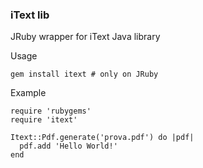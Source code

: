 ### iText lib

JRuby wrapper for iText Java library

Usage

`gem install itext # only on JRuby`

Example

    require 'rubygems'
    require 'itext'

    Itext::Pdf.generate('prova.pdf') do |pdf|
      pdf.add 'Hello World!'
    end

  